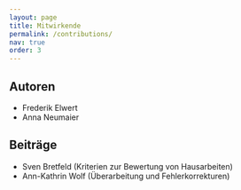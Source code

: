 ```yaml
---
layout: page
title: Mitwirkende
permalink: /contributions/
nav: true
order: 3
---
```


## Autoren

* Frederik Elwert
* Anna Neumaier

## Beiträge

* Sven Bretfeld (Kriterien zur Bewertung von Hausarbeiten)
* Ann-Kathrin Wolf (Überarbeitung und Fehlerkorrekturen)
